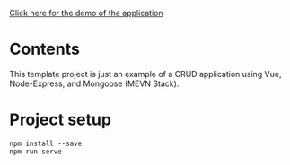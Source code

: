[Click here for the demo of the application](http://cherv-eventhub.herokuapp.com/)
# Contents

This template project is just an example of a CRUD application using Vue, Node-Express, and Mongoose (MEVN Stack).

# Project setup
```
npm install --save
npm run serve
```
